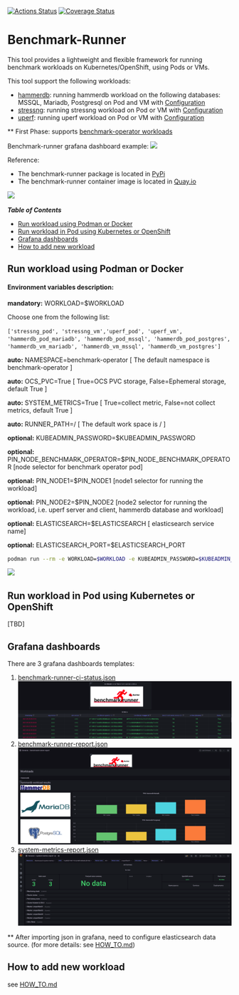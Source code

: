 
[![Actions Status](https://github.com/redhat-performance/benchmark-runner/workflows/CI/badge.svg)](https://github.com/redhat-performance/benchmark-runner/actions)
[![Coverage Status](https://coveralls.io/repos/github/redhat-performance/benchmark-runner/badge.svg?branch=main)](https://coveralls.io/github/redhat-performance/benchmark-runner?branch=main)

# Benchmark-Runner

This tool provides a lightweight and flexible framework for running benchmark workloads on Kubernetes/OpenShift, using Pods or VMs.

This tool support the following workloads:

* [hammerdb](https://hammerdb.com/): running hammerdb workload on the following databases: MSSQL, Mariadb, Postgresql on Pod and VM with [Configuration](benchmark_runner/benchmark_operator/workload_flavors/func_ci/hammerdb)
* [stressng](https://wiki.ubuntu.com/Kernel/Reference/stress-ng): running stressng workload on Pod or VM with [Configuration](benchmark_runner/benchmark_operator/workload_flavors/func_ci/stressng)
* [uperf](http://uperf.org/): running uperf workload on Pod or VM with [Configuration](benchmark_runner/benchmark_operator/workload_flavors/func_ci/uperf)

** First Phase: supports [benchmark-operator workloads](https://github.com/cloud-bulldozer/benchmark-operator)

Benchmark-runner grafana dashboard example:
![](media/grafana.png)

Reference:
* The benchmark-runner package is located in [PyPi](https://pypi.org/project/benchmark-runner)
* The benchmark-runner container image is located in [Quay.io](https://quay.io/repository/ebattat/benchmark-runner)

![](media/docker1.png)

_**Table of Contents**_

<!-- TOC -->
- [Run workload using Podman or Docker](#run-workload-using-podman-or-docker)
- [Run workload in Pod using Kubernetes or OpenShift](#run-workload-in-pod-using-kubernetes-or-openshift)
- [Grafana dashboards](#grafana-dashboards)
- [How to add new workload](#how-to-add-new-workload)

<!-- /TOC -->

## Run workload using Podman or Docker 

#### Environment variables description:

**mandatory:** WORKLOAD=$WORKLOAD

Choose one from the following list:

`['stressng_pod', 'stressng_vm','uperf_pod', 'uperf_vm', 'hammerdb_pod_mariadb', 'hammerdb_pod_mssql', 'hammerdb_pod_postgres', 'hammerdb_vm_mariadb', 'hammerdb_vm_mssql', 'hammerdb_vm_postgres']`

**auto:** NAMESPACE=benchmark-operator [ The default namespace is benchmark-operator ]

**auto:** OCS_PVC=True [ True=OCS PVC storage, False=Ephemeral storage, default True ]

**auto:** SYSTEM_METRICS=True [ True=collect metric, False=not collect metrics, default True ]

**auto:** RUNNER_PATH=/ [ The default work space is / ]

**optional:** KUBEADMIN_PASSWORD=$KUBEADMIN_PASSWORD

**optional:** PIN_NODE_BENCHMARK_OPERATOR=$PIN_NODE_BENCHMARK_OPERATOR [node selector for benchmark operator pod]

**optional:** PIN_NODE1=$PIN_NODE1 [node1 selector for running the workload]

**optional:** PIN_NODE2=$PIN_NODE2 [node2 selector for running the workload, i.e. uperf server and client, hammerdb database and workload]

**optional:** ELASTICSEARCH=$ELASTICSEARCH [ elasticsearch service name]

**optional:** ELASTICSEARCH_PORT=$ELASTICSEARCH_PORT

```sh
podman run --rm -e WORKLOAD=$WORKLOAD -e KUBEADMIN_PASSWORD=$KUBEADMIN_PASSWORD -e PIN_NODE_BENCHMARK_OPERATOR=$PIN_NODE_BENCHMARK_OPERATOR -e PIN_NODE1=$PIN_NODE1 -e PIN_NODE2=$PIN_NODE2 -e ELASTICSEARCH=$ELASTICSEARCH -e ELASTICSEARCH_PORT=$ELASTICSEARCH_PORT -e log_level=INFO -v $KUBECONFIG:/root/.kube/config --privileged quay.io/ebattat/benchmark-runner:latest
```

![](media/demo.gif)

## Run workload in Pod using Kubernetes or OpenShift

[TBD]

## Grafana dashboards

There are 3 grafana dashboards templates:
1. [benchmark-runner-ci-status.json](grafana/benchmark-runner-ci-status.json)
![](media/benchmark-runner-ci-status.png)
2. [benchmark-runner-report.json](grafana/benchmark-runner-report.json)
![](media/benchmark-runner-report.png)
3. [system-metrics-report.json](grafana/system-metrics-report.json)
![](media/system-metrics-report.png)

** After importing json in grafana, need to configure elasticsearch data source. (for more details: see [HOW_TO.md](HOW_TO.md))

## How to add new workload

see [HOW_TO.md](HOW_TO.md)
